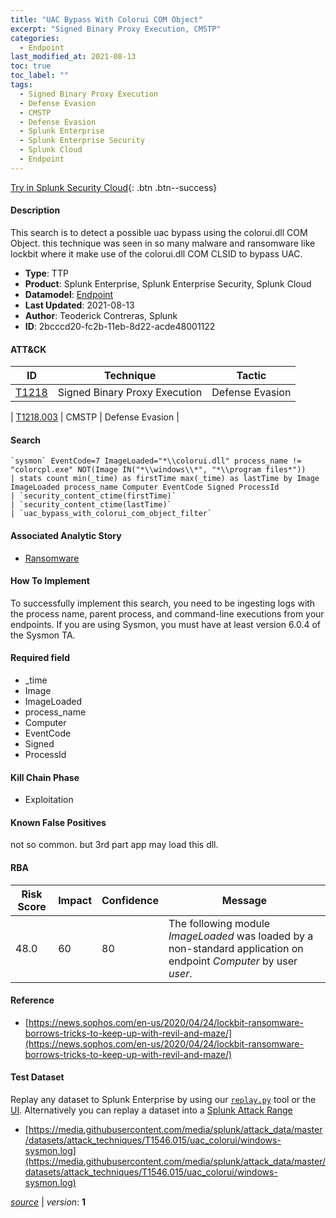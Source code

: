 ```yaml
---
title: "UAC Bypass With Colorui COM Object"
excerpt: "Signed Binary Proxy Execution, CMSTP"
categories:
  - Endpoint
last_modified_at: 2021-08-13
toc: true
toc_label: ""
tags:
  - Signed Binary Proxy Execution
  - Defense Evasion
  - CMSTP
  - Defense Evasion
  - Splunk Enterprise
  - Splunk Enterprise Security
  - Splunk Cloud
  - Endpoint
---
```




[Try in Splunk Security Cloud](https://www.splunk.com/en_us/cyber-security.html){: .btn .btn--success}

#### Description

This search is to detect a possible uac bypass using the colorui.dll COM Object. this technique was seen in so many malware and ransomware like lockbit where it make use of the colorui.dll COM CLSID to bypass UAC.

- **Type**: TTP
- **Product**: Splunk Enterprise, Splunk Enterprise Security, Splunk Cloud
- **Datamodel**: [Endpoint](https://docs.splunk.com/Documentation/CIM/latest/User/Endpoint)
- **Last Updated**: 2021-08-13
- **Author**: Teoderick Contreras, Splunk
- **ID**: 2bcccd20-fc2b-11eb-8d22-acde48001122


#### ATT&CK

| ID          | Technique   | Tactic         |
| ----------- | ----------- |--------------- |
| [T1218](https://attack.mitre.org/techniques/T1218/) | Signed Binary Proxy Execution | Defense Evasion |



| [T1218.003](https://attack.mitre.org/techniques/T1218/003/) | CMSTP | Defense Evasion |

#### Search

```
`sysmon` EventCode=7 ImageLoaded="*\\colorui.dll" process_name != "colorcpl.exe" NOT(Image IN("*\\windows\\*", "*\\program files*")) 
| stats count min(_time) as firstTime max(_time) as lastTime by Image ImageLoaded process_name Computer EventCode Signed ProcessId 
| `security_content_ctime(firstTime)` 
| `security_content_ctime(lastTime)` 
| `uac_bypass_with_colorui_com_object_filter`
```

#### Associated Analytic Story
* [Ransomware](/stories/ransomware)


#### How To Implement
To successfully implement this search, you need to be ingesting logs with the process name, parent process, and command-line executions from your endpoints. If you are using Sysmon, you must have at least version 6.0.4 of the Sysmon TA.

#### Required field
* _time
* Image
* ImageLoaded
* process_name
* Computer
* EventCode
* Signed
* ProcessId


#### Kill Chain Phase
* Exploitation


#### Known False Positives
not so common. but 3rd part app may load this dll.


#### RBA

| Risk Score  | Impact      | Confidence   | Message      |
| ----------- | ----------- |--------------|--------------|
| 48.0 | 60 | 80 | The following module $ImageLoaded$ was loaded by a non-standard application on endpoint $Computer$ by user $user$. |




#### Reference

* [https://news.sophos.com/en-us/2020/04/24/lockbit-ransomware-borrows-tricks-to-keep-up-with-revil-and-maze/](https://news.sophos.com/en-us/2020/04/24/lockbit-ransomware-borrows-tricks-to-keep-up-with-revil-and-maze/)



#### Test Dataset
Replay any dataset to Splunk Enterprise by using our [`replay.py`](https://github.com/splunk/attack_data#using-replaypy) tool or the [UI](https://github.com/splunk/attack_data#using-ui).
Alternatively you can replay a dataset into a [Splunk Attack Range](https://github.com/splunk/attack_range#replay-dumps-into-attack-range-splunk-server)

* [https://media.githubusercontent.com/media/splunk/attack_data/master/datasets/attack_techniques/T1546.015/uac_colorui/windows-sysmon.log](https://media.githubusercontent.com/media/splunk/attack_data/master/datasets/attack_techniques/T1546.015/uac_colorui/windows-sysmon.log)


[*source*](https://github.com/splunk/security_content/tree/develop/detections/endpoint/uac_bypass_with_colorui_com_object.yml) \| *version*: **1**